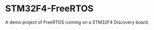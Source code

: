 STM32F4-FreeRTOS
================

A demo project of FreeRTOS running on a STM32F4 Discovery board.
